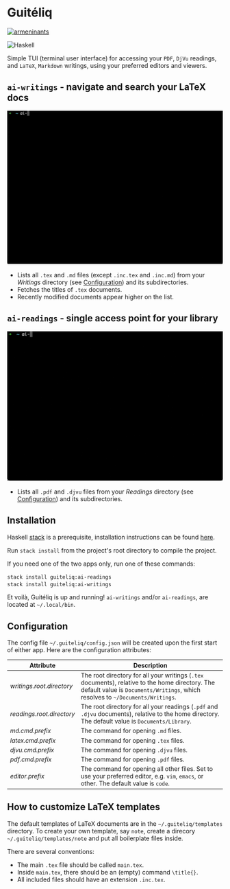 # Guitéliq

[![armeninants](https://circleci.com/gh/armeninants/guiteliq.svg?style=shield)](https://circleci.com/gh/armeninants/guiteliq)

![Haskell](https://img.shields.io/badge/Haskell-5e5086?style=for-the-badge&logo=haskell&logoColor=white)

Simple TUI (terminal user interface) for accessing your `PDF`, `DjVu` readings, and `LaTeX`, `Markdown` writings, using your preferred editors and viewers.

## `ai-writings` - navigate and search your LaTeX docs

<img src="docs/assets/writings.gif">

- Lists all `.tex` and `.md` files (except `.inc.tex` and `.inc.md`) from your *Writings* directory (see [Configuration](#configuration)) and its subdirectories.
- Fetches the titles of `.tex` documents.
- Recently modified documents appear higher on the list.

## `ai-readings` - single access point for your library

<img src="docs/assets/readings.gif">

- Lists all `.pdf` and `.djvu` files from your *Readings* directory (see [Configuration](#configuration)) and its subdirectories.

## Installation

Haskell [stack](https://docs.haskellstack.org/en/stable/) is a prerequisite, installation instructions can be found [here](https://docs.haskellstack.org/en/stable/).

Run `stack install` from the project's root directory to compile the project.

If you need one of the two apps only, run one of these commands:
```bash
stack install guiteliq:ai-readings
stack install guiteliq:ai-writings
```

Et voilà, Guitéliq is up and running!
`ai-writings` and/or `ai-readings`, are located at `~/.local/bin`.

## Configuration

The config file `~/.guiteliq/config.json` will be created upon the first start of either app.
Here are the configuration attributes:

|Attribute|Description|
|---|---|
|*writings.root.directory*|The root directory for all your writings (`.tex` documents), relative to the home directory. The default value is `Documents/Writings`, which resolves to `~/Documents/Writings`.|
|*readings.root.directory*|The root directory for all your readings (`.pdf` and `.djvu` documents), relative to the home directory. The default value is `Documents/Library`.|
|*md.cmd.prefix*|The command for opening `.md` files.|
|*latex.cmd.prefix*|The command for opening `.tex` files.|
|*djvu.cmd.prefix*|The command for opening `.djvu` files.|
|*pdf.cmd.prefix*|The command for opening `.pdf` files.|
|*editor.prefix*|The command for opening all other files. Set to use your preferred editor, e.g. `vim`, `emacs`, or other. The default value is `code`.|


## How to customize LaTeX templates

The default templates of LaTeX documents are in the `~/.guiteliq/templates` directory.
To create your own template, say `note`, create a direcory `~/.guiteliq/templates/note` and put all boilerplate files inside.

There are several conventions:
- The main `.tex` file should be called `main.tex`.
- Inside `main.tex`, there should be an (empty) command `\title{}`.
- All included files should have an extension `.inc.tex`.
